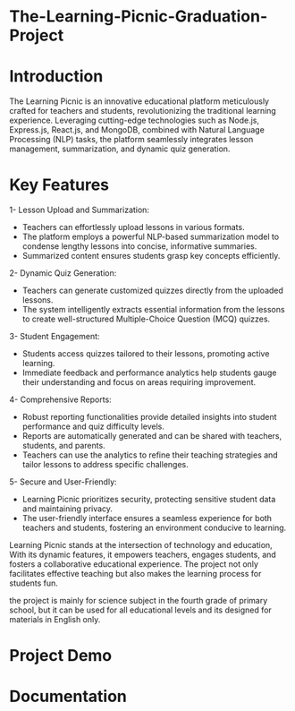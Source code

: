 # The-Learning-Picnic-Graduation-Project
# Introduction
The Learning Picnic is an innovative educational platform meticulously crafted for teachers and students, revolutionizing the traditional learning experience. Leveraging cutting-edge technologies such as Node.js, Express.js, React.js, and MongoDB, combined with Natural Language Processing (NLP) tasks, the platform seamlessly integrates lesson management, summarization, and dynamic quiz generation.

# Key Features
1- Lesson Upload and Summarization:

- Teachers can effortlessly upload lessons in various formats.
- The platform employs a powerful NLP-based summarization model to condense lengthy lessons into concise, informative summaries.
- Summarized content ensures students grasp key concepts efficiently.


2- Dynamic Quiz Generation:

- Teachers can generate customized quizzes directly from the uploaded lessons.
- The system intelligently extracts essential information from the lessons to create well-structured Multiple-Choice Question (MCQ) quizzes.


3- Student Engagement:

- Students access quizzes tailored to their lessons, promoting active learning.
- Immediate feedback and performance analytics help students gauge their understanding and focus on areas requiring improvement.

4- Comprehensive Reports:

- Robust reporting functionalities provide detailed insights into student performance and quiz difficulty levels.
- Reports are automatically generated and can be shared with teachers, students, and parents.
- Teachers can use the analytics to refine their teaching strategies and tailor lessons to address specific challenges.


5- Secure and User-Friendly:

- Learning Picnic prioritizes security, protecting sensitive student data and maintaining privacy.
- The user-friendly interface ensures a seamless experience for both teachers and students, fostering an environment conducive to learning.

Learning Picnic stands at the intersection of technology and education, With its dynamic features, it empowers teachers, engages students, and fosters a collaborative educational experience. The project not only facilitates effective teaching but also makes the learning process for students fun.

the project is mainly for science subject in the fourth grade of primary school, but it can be used for all educational levels and its designed for materials in English only.

# Project Demo

# Documentation
